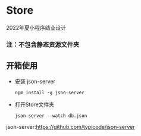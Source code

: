 # Store
2022年夏小程序结业设计

### 注：不包含静态资源文件夹

## 开箱使用
- 安装 json-server
  ```
  npm install -g json-server
  ```
- 打开Store文件夹
  ```
  json-server --watch db.json
  ```

json-server:https://github.com/typicode/json-server
